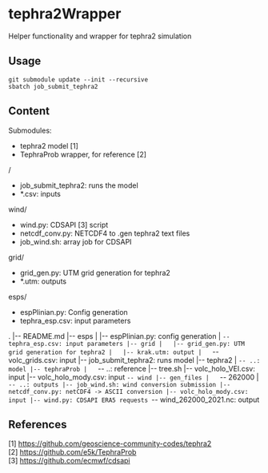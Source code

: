 # tephra2Wrapper
Helper functionality and wrapper for tephra2 simulation

## Usage
```
git submodule update --init --recursive
sbatch job_submit_tephra2
```

## Content

Submodules:
- tephra2 model [1]
- TephraProb wrapper, for reference [2]

/
- job_submit_tephra2: runs the model
- *.csv: inputs

wind/
- wind.py: CDSAPI [3] script
- netcdf_conv.py: NETCDF4 to .gen tephra2 text files
- job_wind.sh: array job for CDSAPI

grid/
- grid_gen.py: UTM grid generation for tephra2
- *.utm: outputs

esps/
- espPlinian.py: Config generation
- tephra_esp.csv: input parameters

.
|-- README.md
|-- esps
|   |-- espPlinian.py: config generation
|   `-- tephra_esp.csv: input parameters
|-- grid
|   |-- grid_gen.py: UTM grid generation for tephra2
|   |-- krak.utm: output
|   `-- volc_grids.csv: input
|-- job_submit_tephra2: runs model
|-- tephra2
|   `-- ..: model
|-- tephraProb
|   `-- ..: reference
|-- tree.sh
|-- volc_holo_VEI.csv: input
|-- volc_holo_mody.csv: input
`-- wind
    |-- gen_files
    |   `-- 262000
    |       `-- ..: outputs
    |-- job_wind.sh: wind conversion submission
    |-- netcdf_conv.py: netCDF4 -> ASCII conversion
    |-- volc_holo_mody.csv: input
    |-- wind.py: CDSAPI ERA5 requests
    `-- wind_262000_2021.nc: output

## References

[1] https://github.com/geoscience-community-codes/tephra2  
[2] https://github.com/e5k/TephraProb  
[3] https://github.com/ecmwf/cdsapi  
